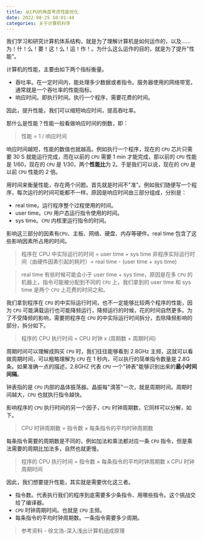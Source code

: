 ```yaml
---
title: 从CPU的角度考虑性能优化
date: 2022-08-25 10:01:44
categories: 关于计算机科学
---
```


我们学习和研究计算机体系结构，就是为了理解计算机是如何运作的，以及......为！什！么！要！这！么！运！作！。为什么这么运作的目的，就是为了提升"性能"。

计算机的性能，主要由如下两个指标衡量。

- 吞吐率。在一定时间内，能处理多少数据或者指令。服务器使用的网络带宽，通常就是一个吞吐率的性能指标。
- 响应时间。即执行时间。执行一个程序，需要花费的时间。

因此，提升性能，我们可以缩短响应时间，提高吞吐率。

那什么是性能？性能一般看做响应时间的倒数，即：

<div class="success">

> 性能 = 1 / 响应时间

</div>

响应时间越短，性能的数值也就越高。例如执行一个程序，现在的 `CPU` 芯片只需要 30 S 就能运行完成，而在以前的 `CPU` 需要 1 min 才能完成，那以前的 `CPU` 性能是 1/60，现在的 `CPU` 是 1/30，两个**性能比**为 2。于是我们可以说，现在的 `CPU` 是以前 `CPU` 性能的 2 倍。

用时间来衡量性能，存在两个问题。首先就是时间不"准"。例如我们随便写一个程序，每次运行的时间可能都不一样。原因是响应时间由三部分组成，分别是：

- real time。运行程序整个过程使用的时间。
- user time。`CPU` 用户态运行指令使用的时间。
- sys time。`CPU` 内核里运行指令的时间。

影响这三部分的因素有`CPU`、主板、网络、硬盘、内存等硬件。real time 包含了这些影响因素所占用的时间。

<div class="success">

> 程序在 CPU 中实际运行的时间 = user time + sys time
> 非程序实际运行时间（由硬件因素引起的耗时）= real time - (user time + sys time)

</div>

>real time 有些时候可能会小于 user time + sys time，原因是在多 `CPU` 的机器上，指令可能被分配到不同的 `CPU` 上，我们拿到的 user time 和 sys time 是两个 `CPU` 上花费的时间之和。

我们拿到程序在 `CPU` 的中实际运行时间，也不一定能够比较两个程序的性能，因为 `CPU` 可能满载运行也可能降频运行，降频运行的时候，花的时间自然更多。为了不受降频的影响，需要把程序在 `CPU` 的中实际运行时间拆分，去除降频影响的部分，拆分如下。

<div class="success">

> 程序的 CPU 执行时间 = CPU 时钟 x (周期数 + 周期时间)

</div>

周期时间可以理解成购买 `CPU` 时，我们往往能够看到 2.8GHz 主频，这就可以看做周期时间，可以粗略理解为 `CPU` 在 1 秒内，可以执行的简单指令数量是 2.8G 条。如果准确一点的描述，2.8GHZ 代表 `CPU` 一个"钟表"能够识别出来的**最小时间间隔**。

钟表指的是 `CPU` 内部的晶体振荡器。晶振每"滴答"一次，就是周期时间。周期时间越大，`CPU` 也就执行指令越快。

影响程序的 `CPU` 执行时间的另一个因子，`CPU` 时钟周期数，它同样可以分解，如下。

<div class="success">

> CPU 时钟周期数 = 指令数 × 每条指令的平均时钟周期数

</div>

每条指令需要的周期数是不同的，例如加法和乘法都对应一条 `CPU` 指令，但是乘法需要的周期比加法多，自然也就更慢。

<div class="success">

> 程序的 CPU 执行时间 = 指令数 × 每条指令的平均时钟周期数 x CPU 时钟周期时间

</div>

因此，我们想要提升性能，其实就是需要优化这三者。
- 指令数。代表执行我们的程序到底需要多少条指令、用哪些指令。这个挑战交给了编译器。
- `CPU` 时钟周期时间。也就是 `CPU` 主频。
- 每条指令的平均时钟周期数。一条指令需要多少周期。

> 参考资料 - 徐文浩-深入浅出计算机组成原理